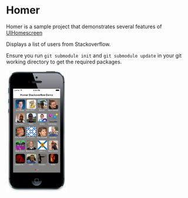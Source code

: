 Homer
=====

Homer is a sample project that demonstrates several features of [UIHomescreen](https://github.com/syasrebi/UIHomescreen)

Displays a list of users from Stackoverflow.

Ensure you run `git submodule init` and `git submodule update` in your git working directory to get the required packages.

<img src="screenshot.png" style="max-width: 33%;" alt="Screenshot"/>